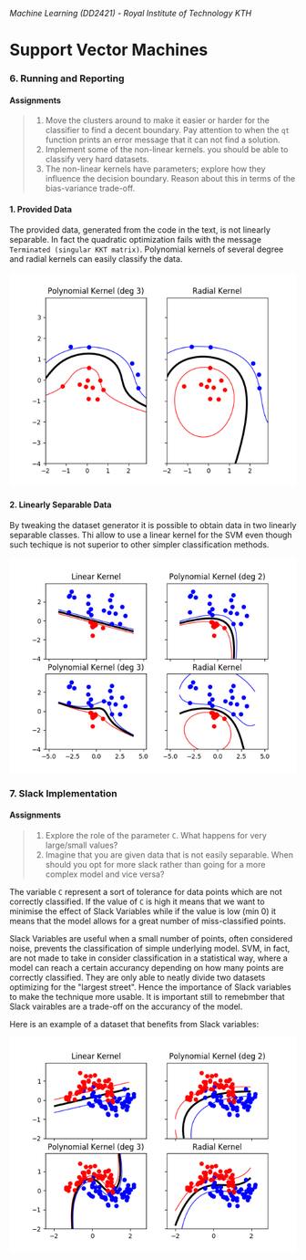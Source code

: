 *Machine Learning (DD2421) - Royal Institute of Technology KTH*
# Support Vector Machines


### 6. Running and Reporting
#### Assignments
> 1. Move the clusters around to make it easier or harder for the classifier to find a decent boundary. Pay attention to when the `qt` function prints an error message that it can not find a solution.
> 2. Implement some of the non-linear kernels. you should be able to classify very hard datasets.
> 3. The non-linear kernels have parameters; explore how they influence the decision boundary. Reason about this in terms of the bias-variance trade-off.


#### 1. Provided Data
The provided data, generated from the code in the text, is not linearly separable. In fact the quadratic optimization fails with the message `Terminated (singular KKT matrix)`. Polynomial kernels of several degree and radial kernels can easily classify the data.
<p align="center"><img src="https://github.com/SimoneStefani/kth-dd2421/blob/master/support-vector-machines/assets/basic_dt.png"></p>

#### 2. Linearly Separable Data
By tweaking the dataset generator it is possible to obtain data in two linearly separable classes. Thi allow to use a linear kernel for the SVM even though such techique is not superior to other simpler classification methods.
<p align="center"><img src="https://github.com/SimoneStefani/kth-dd2421/blob/master/support-vector-machines/assets/line_sep_dt.png"></p>

### 7. Slack Implementation
#### Assignments
> 1. Explore the role of the parameter `C`. What happens for very large/small values?
> 2. Imagine that you are given data that is not easily separable. When should you opt for more slack rather than going for a more complex model and vice versa?

The variable `C` represent a sort of tolerance for data points which are not correctly classified. If the value of `C` is high it means that we want to minimise the effect of Slack Variables while if the value is low (min 0) it means that the model allows for a great number of miss-classified points.

Slack Variables are useful when a small number of points, often considered noise, prevents the classification of simple underlying model. SVM, in fact, are not made to take in consider classification in a statistical way, where a model can reach a certain accurancy depending on how many points are correctly classified. They are only able to neatly divide two datasets optimizing for the "largest street". Hence the importance of Slack variables to make the technique more usable. It is important still to remebmber that Slack vairables are a trade-off on the accurancy of the model.

Here is an example of a dataset that benefits from Slack variables:
<p align="center"><img src="https://github.com/SimoneStefani/kth-dd2421/blob/master/support-vector-machines/assets/moons_dt.png"></p>
